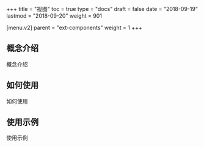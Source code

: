 +++
title = "视图"
toc = true
type = "docs"
draft = false
date = "2018-09-19"
lastmod = "2018-09-20"
weight = 901

[menu.v2]
  parent = "ext-components"
  weight = 1
+++

## 概念介绍

概念介绍

## 如何使用

如何使用

## 使用示例

使用示例
